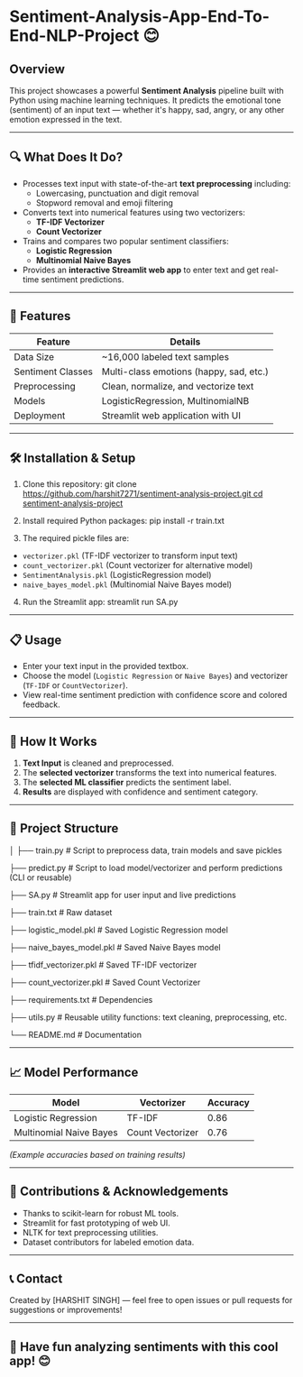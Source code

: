# Sentiment-Analysis-App-End-To-End-NLP-Project 😊

## Overview
This project showcases a powerful **Sentiment Analysis** pipeline built with Python using machine learning techniques. It predicts the emotional tone (sentiment) of an input text — whether it's happy, sad, angry, or any other emotion expressed in the text.

---

## 🔍 What Does It Do?

- Processes text input with state-of-the-art **text preprocessing** including:
  - Lowercasing, punctuation and digit removal
  - Stopword removal and emoji filtering
- Converts text into numerical features using two vectorizers:
  - **TF-IDF Vectorizer**
  - **Count Vectorizer**
- Trains and compares two popular sentiment classifiers:
  - **Logistic Regression**
  - **Multinomial Naive Bayes**
- Provides an **interactive Streamlit web app** to enter text and get real-time sentiment predictions.

---

## 🚀 Features

| Feature                    | Details                                  |
|----------------------------|------------------------------------------|
| Data Size                  | ~16,000 labeled text samples             |
| Sentiment Classes          | Multi-class emotions (happy, sad, etc.) |
| Preprocessing              | Clean, normalize, and vectorize text     |
| Models                    | LogisticRegression, MultinomialNB         |
| Deployment                | Streamlit web application with UI        |

---

## 🛠 Installation & Setup

1. Clone this repository: git clone[ https://github.com/harshit7271/sentiment-analysis-project.git
cd sentiment-analysis-project](https://github.com/harshit7271/Sentiment-Analysis-App-End-To-End-NLP-Project)

2. Install required Python packages:   pip install -r train.txt
3. The required pickle files are:
- `vectorizer.pkl` (TF-IDF vectorizer to transform input text)
- `count_vectorizer.pkl` (Count vectorizer for alternative model)
- `SentimentAnalysis.pkl` (LogisticRegression model)
- `naive_bayes_model.pkl` (Multinomial Naive Bayes model)

4. Run the Streamlit app:  streamlit run SA.py

---

## 📋 Usage

- Enter your text input in the provided textbox.
- Choose the model (`Logistic Regression` or `Naive Bayes`) and vectorizer (`TF-IDF` or `CountVectorizer`).
- View real-time sentiment prediction with confidence score and colored feedback.

---

## 🎯 How It Works

1. **Text Input** is cleaned and preprocessed.
2. The **selected vectorizer** transforms the text into numerical features.
3. The **selected ML classifier** predicts the sentiment label.
4. **Results** are displayed with confidence and sentiment category.

---

## 📁 Project Structure
│
├── train.py                # Script to preprocess data, train models and save pickles


├── predict.py              # Script to load model/vectorizer and perform predictions (CLI or reusable)


├── SA.py                  # Streamlit app for user input and live predictions


├── train.txt               # Raw dataset


├── logistic_model.pkl      # Saved Logistic Regression model


├── naive_bayes_model.pkl   # Saved Naive Bayes model


├── tfidf_vectorizer.pkl    # Saved TF-IDF vectorizer


├── count_vectorizer.pkl    # Saved Count Vectorizer


├── requirements.txt        # Dependencies


├── utils.py                # Reusable utility functions: text cleaning, preprocessing, etc.


└── README.md               # Documentation



---

## 📈 Model Performance

| Model                | Vectorizer     | Accuracy  |
|----------------------|----------------|-----------|
| Logistic Regression   | TF-IDF         | 0.86       |
| Multinomial Naive Bayes | Count Vectorizer | 0.76    |

*(Example accuracies based on training results)*

---

## 🙌 Contributions & Acknowledgements

- Thanks to scikit-learn for robust ML tools.
- Streamlit for fast prototyping of web UI.
- NLTK for text preprocessing utilities.
- Dataset contributors for labeled emotion data.

---

## 📞 Contact

Created by [HARSHIT SINGH] — feel free to open issues or pull requests for suggestions or improvements!

---

## 🎉 Have fun analyzing sentiments with this cool app! 😊






